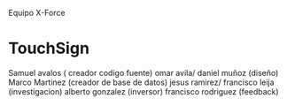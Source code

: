 Equipo X-Force
# TouchSign
Samuel avalos ( creador codigo fuente)
omar avila/ daniel muñoz (diseño)
Marco Martinez (creador de base de datos)
jesus ramirez/ francisco leija (investigacion)
alberto gonzalez (inversor)
francisco rodriguez (feedback)
